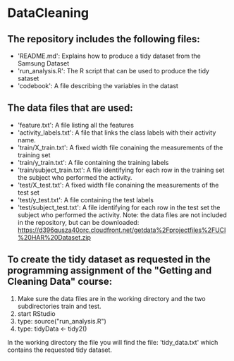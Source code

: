 # DataCleaning

## The repository includes the following files:

* 'README.md': Explains how to produce a tidy dataset from the Samsung Dataset
* 'run\_analysis.R': The R script that can be used to produce the tidy sataset
* 'codebook': A file describing the variables in the datast


## The data files that are used:
* 'feature.txt': A file listing all the features
* 'activity\_labels.txt': A file that links the class labels with their activity name.
* 'train/X\_train.txt': A fixed width file conaining the measurements of the training set
* 'train/y\_train.txt': A file containing the training labels
* 'train/subject\_train.txt': A file identifying for each row in the training set the subject who performed the activity.
* 'test/X\_test.txt': A fixed width file conaining the measurements of the test set
* 'test/y\_test.txt': A file containing the test labels
* 'test/subject\_test.txt': A file identifying for each row in the test set the subject who performed the activity.
Note: the data files are not included in the repository, but can be downloaded: https://d396qusza40orc.cloudfront.net/getdata%2Fprojectfiles%2FUCI%20HAR%20Dataset.zip

## To create the tidy dataset as requested in the programming assignment of the "Getting and Cleaning Data" course:
1. Make sure the data files are in the working directory and the two subdirectories train and test.
2. start RStudio
3. type: source("run\_analysis.R")
4. type: tidyData <- tidy2()

In the working directory the file you will find the file: 'tidy\_data.txt' which contains the requested tidy dataset.

